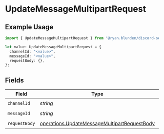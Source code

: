# UpdateMessageMultipartRequest

## Example Usage

```typescript
import { UpdateMessageMultipartRequest } from "@ryan.blunden/discord-sdk/models/operations";

let value: UpdateMessageMultipartRequest = {
  channelId: "<value>",
  messageId: "<value>",
  requestBody: {},
};
```

## Fields

| Field                                                                                                        | Type                                                                                                         | Required                                                                                                     | Description                                                                                                  |
| ------------------------------------------------------------------------------------------------------------ | ------------------------------------------------------------------------------------------------------------ | ------------------------------------------------------------------------------------------------------------ | ------------------------------------------------------------------------------------------------------------ |
| `channelId`                                                                                                  | *string*                                                                                                     | :heavy_check_mark:                                                                                           | N/A                                                                                                          |
| `messageId`                                                                                                  | *string*                                                                                                     | :heavy_check_mark:                                                                                           | N/A                                                                                                          |
| `requestBody`                                                                                                | [operations.UpdateMessageMultipartRequestBody](../../models/operations/updatemessagemultipartrequestbody.md) | :heavy_check_mark:                                                                                           | N/A                                                                                                          |